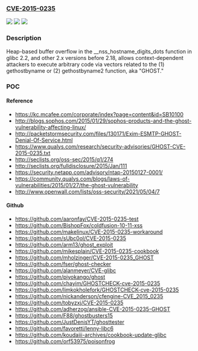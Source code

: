### [CVE-2015-0235](https://cve.mitre.org/cgi-bin/cvename.cgi?name=CVE-2015-0235)
![](https://img.shields.io/static/v1?label=Product&message=n%2Fa&color=blue)
![](https://img.shields.io/static/v1?label=Version&message=n%2Fa&color=blue)
![](https://img.shields.io/static/v1?label=Vulnerability&message=n%2Fa&color=brighgreen)

### Description

Heap-based buffer overflow in the __nss_hostname_digits_dots function in glibc 2.2, and other 2.x versions before 2.18, allows context-dependent attackers to execute arbitrary code via vectors related to the (1) gethostbyname or (2) gethostbyname2 function, aka "GHOST."

### POC

#### Reference
- https://kc.mcafee.com/corporate/index?page=content&id=SB10100
- http://blogs.sophos.com/2015/01/29/sophos-products-and-the-ghost-vulnerability-affecting-linux/
- http://packetstormsecurity.com/files/130171/Exim-ESMTP-GHOST-Denial-Of-Service.html
- https://www.qualys.com/research/security-advisories/GHOST-CVE-2015-0235.txt
- http://seclists.org/oss-sec/2015/q1/274
- http://seclists.org/fulldisclosure/2015/Jan/111
- https://security.netapp.com/advisory/ntap-20150127-0001/
- https://community.qualys.com/blogs/laws-of-vulnerabilities/2015/01/27/the-ghost-vulnerability
- http://www.openwall.com/lists/oss-security/2021/05/04/7

#### Github
- https://github.com/aaronfay/CVE-2015-0235-test
- https://github.com/BishopFox/coldfusion-10-11-xss
- https://github.com/makelinux/CVE-2015-0235-workaround
- https://github.com/sUbc0ol/CVE-2015-0235
- https://github.com/arm13/ghost_exploit
- https://github.com/mikesplain/CVE-2015-0235-cookbook
- https://github.com/mholzinger/CVE-2015-0235_GHOST
- https://github.com/fser/ghost-checker
- https://github.com/alanmeyer/CVE-glibc
- https://github.com/piyokango/ghost
- https://github.com/chayim/GHOSTCHECK-cve-2015-0235
- https://github.com/limkokholefork/GHOSTCHECK-cve-2015-0235
- https://github.com/nickanderson/cfengine-CVE_2015_0235
- https://github.com/tobyzxj/CVE-2015-0235
- https://github.com/adherzog/ansible-CVE-2015-0235-GHOST
- https://github.com/F88/ghostbusters15
- https://github.com/JustDenisYT/ghosttester
- https://github.com/favoretti/lenny-libc6
- https://github.com/koudaiii-archives/cookbook-update-glibc
- https://github.com/orf53975/poisonfrog

